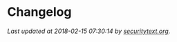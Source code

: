# Changelog

_Last updated at 2018-02-15 07:30:14 by [securitytext.org](https://securitytext.org)._
